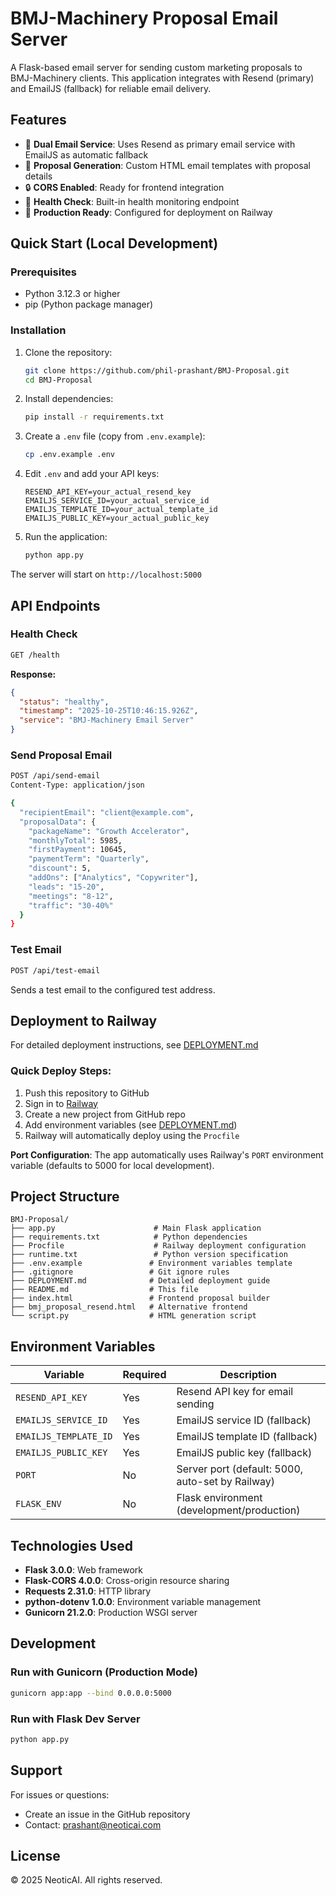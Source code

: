 # BMJ-Machinery Proposal Email Server

A Flask-based email server for sending custom marketing proposals to BMJ-Machinery clients. This application integrates with Resend (primary) and EmailJS (fallback) for reliable email delivery.

## Features

- 📧 **Dual Email Service**: Uses Resend as primary email service with EmailJS as automatic fallback
- 🎯 **Proposal Generation**: Custom HTML email templates with proposal details
- 🔒 **CORS Enabled**: Ready for frontend integration
- 💊 **Health Check**: Built-in health monitoring endpoint
- 🚀 **Production Ready**: Configured for deployment on Railway

## Quick Start (Local Development)

### Prerequisites

- Python 3.12.3 or higher
- pip (Python package manager)

### Installation

1. Clone the repository:
   ```bash
   git clone https://github.com/phil-prashant/BMJ-Proposal.git
   cd BMJ-Proposal
   ```

2. Install dependencies:
   ```bash
   pip install -r requirements.txt
   ```

3. Create a `.env` file (copy from `.env.example`):
   ```bash
   cp .env.example .env
   ```

4. Edit `.env` and add your API keys:
   ```
   RESEND_API_KEY=your_actual_resend_key
   EMAILJS_SERVICE_ID=your_actual_service_id
   EMAILJS_TEMPLATE_ID=your_actual_template_id
   EMAILJS_PUBLIC_KEY=your_actual_public_key
   ```

5. Run the application:
   ```bash
   python app.py
   ```

The server will start on `http://localhost:5000`

## API Endpoints

### Health Check
```bash
GET /health
```

**Response:**
```json
{
  "status": "healthy",
  "timestamp": "2025-10-25T10:46:15.926Z",
  "service": "BMJ-Machinery Email Server"
}
```

### Send Proposal Email
```bash
POST /api/send-email
Content-Type: application/json

{
  "recipientEmail": "client@example.com",
  "proposalData": {
    "packageName": "Growth Accelerator",
    "monthlyTotal": 5985,
    "firstPayment": 10645,
    "paymentTerm": "Quarterly",
    "discount": 5,
    "addOns": ["Analytics", "Copywriter"],
    "leads": "15-20",
    "meetings": "8-12",
    "traffic": "30-40%"
  }
}
```

### Test Email
```bash
POST /api/test-email
```

Sends a test email to the configured test address.

## Deployment to Railway

For detailed deployment instructions, see [DEPLOYMENT.md](DEPLOYMENT.md)

### Quick Deploy Steps:

1. Push this repository to GitHub
2. Sign in to [Railway](https://railway.app)
3. Create a new project from GitHub repo
4. Add environment variables (see [DEPLOYMENT.md](DEPLOYMENT.md))
5. Railway will automatically deploy using the `Procfile`

**Port Configuration**: The app automatically uses Railway's `PORT` environment variable (defaults to 5000 for local development).

## Project Structure

```
BMJ-Proposal/
├── app.py                      # Main Flask application
├── requirements.txt            # Python dependencies
├── Procfile                    # Railway deployment configuration
├── runtime.txt                 # Python version specification
├── .env.example               # Environment variables template
├── .gitignore                 # Git ignore rules
├── DEPLOYMENT.md              # Detailed deployment guide
├── README.md                  # This file
├── index.html                 # Frontend proposal builder
├── bmj_proposal_resend.html   # Alternative frontend
└── script.py                  # HTML generation script
```

## Environment Variables

| Variable | Required | Description |
|----------|----------|-------------|
| `RESEND_API_KEY` | Yes | Resend API key for email sending |
| `EMAILJS_SERVICE_ID` | Yes | EmailJS service ID (fallback) |
| `EMAILJS_TEMPLATE_ID` | Yes | EmailJS template ID (fallback) |
| `EMAILJS_PUBLIC_KEY` | Yes | EmailJS public key (fallback) |
| `PORT` | No | Server port (default: 5000, auto-set by Railway) |
| `FLASK_ENV` | No | Flask environment (development/production) |

## Technologies Used

- **Flask 3.0.0**: Web framework
- **Flask-CORS 4.0.0**: Cross-origin resource sharing
- **Requests 2.31.0**: HTTP library
- **python-dotenv 1.0.0**: Environment variable management
- **Gunicorn 21.2.0**: Production WSGI server

## Development

### Run with Gunicorn (Production Mode)
```bash
gunicorn app:app --bind 0.0.0.0:5000
```

### Run with Flask Dev Server
```bash
python app.py
```

## Support

For issues or questions:
- Create an issue in the GitHub repository
- Contact: prashant@neoticai.com

## License

© 2025 NeoticAI. All rights reserved.
